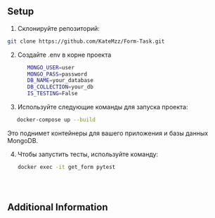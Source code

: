 ## Setup

1. Склонируйте репозиторий:

```bash
git clone https://github.com/KateMzz/Form-Task.git
```

2. Создайте .env в корне проекта

   ```bash
      MONGO_USER=user
      MONGO_PASS=password
      DB_NAME=your_database
      DB_COLLECTION=your_db
      IS_TESTING=False
    ```
3. Используйте следующие команды для запуска проекта:

```bash
   docker-compose up --build
```
Это поднимет контейнеры для вашего приложения и базы данных MongoDB.

4. Чтобы запустить тесты, используйте команду:

    ```bash
    docker exec -it get_form pytest
    ```

    ```



## Additional Information
